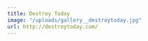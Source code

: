 ```yaml
---
title: Destroy Today
image: "/uploads/gallery__destroytoday.jpg"
url: http://destroytoday.com/
---
```


